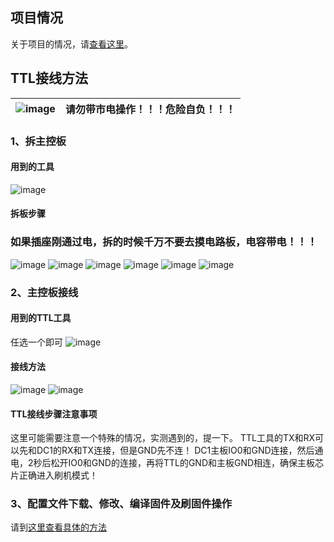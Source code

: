 ## 项目情况
关于项目的情况，请[查看这里](https://github.com/Samuel-0-0/phicomm_dc1-esphome/blob/master/README.md)。

## TTL接线方法

![image](https://github.com/Samuel-0-0/phicomm_dc1-esphome/blob/master/cookbook/image/warning_50px.png?raw=true) |  请勿带市电操作！！！危险自负！！！
---|---

### 1、拆主控板

#### 用到的工具
![image](https://github.com/Samuel-0-0/phicomm_dc1-esphome/blob/master/cookbook/image/%E6%8B%86%E6%9C%BA%E5%B7%A5%E5%85%B7.jpg?raw=true)

#### 拆板步骤
### 如果插座刚通过电，拆的时候千万不要去摸电路板，电容带电！！！

![image](https://github.com/Samuel-0-0/phicomm_dc1-esphome/blob/master/cookbook/image/1.jpg?raw=true)
![image](https://github.com/Samuel-0-0/phicomm_dc1-esphome/blob/master/cookbook/image/2.jpg?raw=true)
![image](https://github.com/Samuel-0-0/phicomm_dc1-esphome/blob/master/cookbook/image/3.jpg?raw=true)
![image](https://github.com/Samuel-0-0/phicomm_dc1-esphome/blob/master/cookbook/image/4.jpg?raw=true)
![image](https://github.com/Samuel-0-0/phicomm_dc1-esphome/blob/master/cookbook/image/5.jpg?raw=true)
![image](https://github.com/Samuel-0-0/phicomm_dc1-esphome/blob/master/cookbook/image/6.jpg?raw=true)

### 2、主控板接线
#### 用到的TTL工具
任选一个即可
![image](https://github.com/Samuel-0-0/phicomm_dc1-esphome/blob/master/cookbook/image/%E5%88%B7%E6%9C%BA%E5%B7%A5%E5%85%B7.jpg?raw=true)

#### 接线方法
![image](https://github.com/Samuel-0-0/phicomm_dc1-esphome/blob/master/cookbook/image/%E6%8E%A5%E7%BA%BF%E5%9B%BE.jpg?raw=true)
![image](https://github.com/Samuel-0-0/phicomm_dc1-esphome/blob/master/cookbook/image/TTL%E6%8E%A5%E7%BA%BF.jpg?raw=true)

#### TTL接线步骤注意事项
这里可能需要注意一个特殊的情况，实测遇到的，提一下。
TTL工具的TX和RX可以先和DC1的RX和TX连接，但是GND先不连！
DC1主板IO0和GND连接，然后通电，2秒后松开IO0和GND的连接，再将TTL的GND和主板GND相连，确保主板芯片正确进入刷机模式！

### 3、配置文件下载、修改、编译固件及刷固件操作

请到[这里查看具体的方法](https://github.com/Samuel-0-0/phicomm_dc1-esphome/tree/master/yaml)

